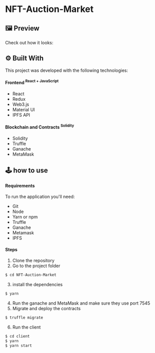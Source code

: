 # NFT-Auction-Market
## :framed_picture: Preview
Check out how it looks:
## :gear: Built With
This project was developed with the following technologies:

#### Frontend <sup>React + JavaScript<sup>
- React
- Redux
- Web3.js
- Material UI
- IPFS API

#### Blockchain and Contracts <sup>Solidity<sup>
- Solidity
- Truffle
- Ganache
- MetaMask
  
## :joystick: how to use
#### Requirements
To run the application you'll need:
- Git
- Node
- Yarn or npm
- Truffle
- Ganache
- Metamask
- IPFS

#### Steps
1. Clone the repository
2. Go to the project folder
``` bash
$ cd NFT-Auction-Market
```
3. install the dependencies
``` bash
$ yarn
```
4. Run the ganache and MetaMask and make sure they use port 7545
5. Migrate and deploy the contracts
``` bash
$ truffle migrate
```
6. Run the client
``` bash
$ cd client
$ yarn
$ yarn start
```
  
  


